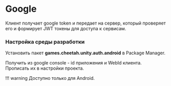 # Google
Клиент получает google token и передает на сервер, 
который проверяет его и формирует JWT токены для доступа к сервисам.


### Настройка среды разработки
Установить пакет **games.cheetah.unity.auth.android** в Package Manager.

Получить из google console - id приложения и WebId клиента. Прописать их в настройки проекта.

!!! warning
    Доступно только для Android.
